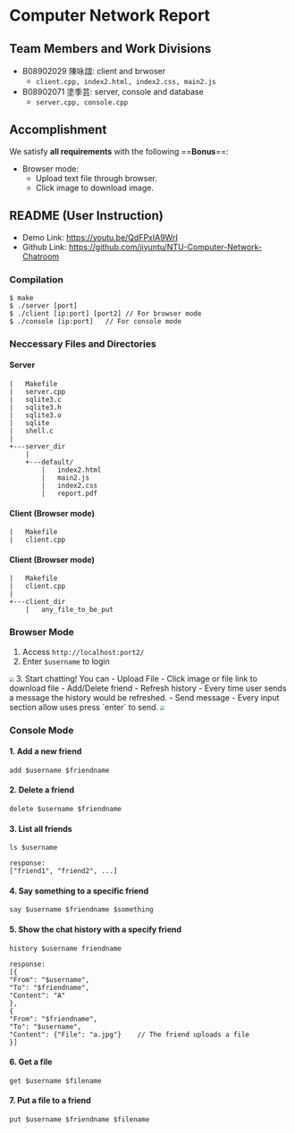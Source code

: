 # Computer Network Report

## Team Members and Work Divisions

- B08902029 陳咏誼: client and brwoser
	- `client.cpp, index2.html, index2.css, main2.js`
- B08902071 塗季芸: server, console and database
	- `server.cpp, console.cpp`

## Accomplishment

We satisfy **all requirements** with the following ==**Bonus**==:
- Browser mode:
	- Upload text file through browser.
	- Click image to download image.
	

## README (User Instruction)

- Demo Link: https://youtu.be/QdFPxIA9WrI
- Github Link: https://github.com/jiyuntu/NTU-Computer-Network-Chatroom

### Compilation

```
$ make
$ ./server [port]
$ ./client [ip:port] [port2] // For browser mode
$ ./console [ip:port]	// For console mode
```

### Neccessary Files and Directories

#### Server

```
|   Makefile
|   server.cpp
|   sqlite3.c
|   sqlite3.h
|   sqlite3.o
|   sqlite
|   shell.c
|       
+---server_dir
    |
    +---default/
    	|   index2.html
    	|   main2.js
    	|   index2.css
    	|   report.pdf
```

#### Client (Browser mode)

```
|   Makefile
|   client.cpp
```

#### Client (Browser mode)

```
|   Makefile
|   client.cpp
|       
+---client_dir 
    |   any_file_to_be_put
```

### Browser Mode

1. Access `http://localhost:port2/` 
2. Enter `$username` to login
<img src="https://i.imgur.com/1Avymru.png" style="zoom:50%">
3. Start chatting! You can
	- Upload File
	- Click image or file link to download file
	- Add/Delete friend
	- Refresh history
		- Every time user sends a message the history would be refreshed.
	- Send message
	- Every input section allow uses press `enter` to send.
<img src="https://i.imgur.com/fH15TqZ.png" style="zoom:50%">

### Console Mode
#### 1. Add a new friend

```
add $username $friendname
```

#### 2. Delete a friend

```
delete $username $friendname
```

#### 3. List all friends

```
ls $username

response:
["friend1", "friend2", ...]
```

#### 4. Say something to a specific friend

```
say $username $friendname $something
```

#### 5. Show the chat history with a specify friend

```
history $username friendname

response: 
[{
"From": "$username",
"To": "$friendname",
"Content": "A"
},
{
"From": "$friendname",
"To": "$username",
"Content": {"File": "a.jpg"}	// The friend uploads a file
}]
```

#### 6. Get a file 

```
get $username $filename
```

#### 7. Put a file to a friend

```
put $username $friendname $filename
```